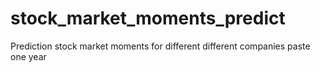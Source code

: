 # stock_market_moments_predict
Prediction stock market moments for different different companies paste one year 
